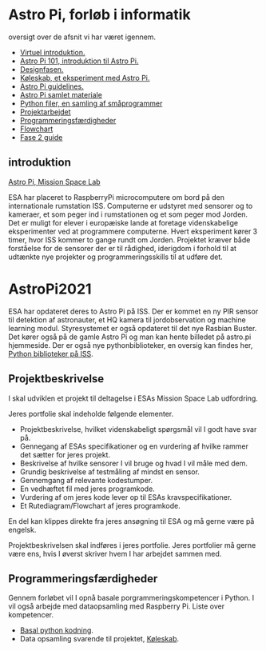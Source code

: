 # Astro Pi, forløb i informatik
oversigt over de afsnit vi har været igennem.

* [Virtuel introduktion.](/materiale/virtuelIntroduktion.md)
* [Astro Pi 101, introduktion til Astro Pi.](/materiale/AstroPi101.md)
* [Designfasen.](/materiale/Designfasen.md)
* [Køleskab, et eksperiment med Astro Pi.](/materiale/Koeleskab.md)
* [Astro Pi guidelines.](https://astro-pi.org/mission-space-lab/guidelines/)
* [Astro Pi samlet materiale](https://docs.google.com/document/d/1TvWkbjJ-wwO4O2CT9xOwN_tYdI0_nd-l7zSaXgmFQ2A/edit?usp=sharing)
* [Python filer, en samling af småprogrammer](/pythonFiler)
* [Projektarbejdet](/materiale/Projektarbejdet.md)
* [Programmeringsfærdigheder](#Programmeringsfærdigheder)
* [Flowchart](/materiale/flowchart.md)
* [Fase 2 guide](/materiale/fase2guide.md)

## introduktion

[Astro Pi, Mission Space Lab](https://astro-pi.org/mission-space-lab/)

ESA har placeret to RaspberryPi microcomputere om bord på den internationale rumstation ISS. Computerne er udstyret med sensorer og to kameraer, et som peger ind i rumstationen og et som peger mod Jorden. Det er muligt for elever i europæiske lande at foretage videnskabelige eksperimenter ved at programmere computerne. Hvert eksperiment kører 3 timer, hvor ISS kommer to gange rundt om Jorden. Projektet kræver både forståelse for de sensorer der er til rådighed, iderigdom i forhold til at udtænkte nye projekter og programmeringsskills til at udføre det.

# AstroPi2021
ESA har opdateret deres to Astro Pi på ISS. Der er kommet en ny PIR sensor til detektion af astronauter, et HQ kamera til jordobservation og machine learning modul. Styresystemet er også opdateret til det nye Rasbian Buster. Det kører også på de gamle Astro Pi og man kan hente billedet på astro.pi hjemmeside. Der er også nye pythonbiblioteker, en oversig kan findes her, [Python biblioteker på ISS](https://projects.raspberrypi.org/en/projects/code-for-your-astro-pi-mission-space-lab-experiment/2).




## Projektbeskrivelse

I skal udviklen et projekt til deltagelse i ESAs Mission Space Lab udfordring.

Jeres portfolie skal indeholde følgende elementer.
* Projektbeskrivelse, hvilket videnskabeligt spørgsmål vil I godt have svar på.
* Gennegang af ESAs specifikationer og en vurdering af hvilke rammer det sætter for jeres projekt.
* Beskrivelse af hvilke sensorer I vil bruge og hvad I vil måle med dem.
* Grundig beskrivelse af testmåling af mindst en sensor.
* Gennemgang af relevante kodestumper.
* En vedhæftet fil med jeres programkode.
* Vurdering af om jeres kode lever op til ESAs kravspecifikationer.
* Et Rutediagram/Flowchart af jeres programkode.

En del kan klippes direkte fra jeres ansøgning til ESA og må gerne være på engelsk.

Projektbeskrivelsen skal indføres i jeres portfolie. Jeres portfolier må gerne være ens, hvis I øverst skriver hvem I har arbejdet sammen med.


## Programmeringsfærdigheder
Gennem forløbet vil I opnå basale porgrammeringskompetencer i Python. I vil også arbejde med dataopsamling med Raspberry Pi. Liste over kompetencer.
* [Basal python kodning](https://trinket.io/mpsteenstrup_9752/courses/astro-pi#/grundlaeggende/lokker-forgreninger-mm).
* Data opsamling svarende til projektet, [Køleskab](https://github.com/mpsteenstrup/AstroPi2021/blob/master/materiale/Koeleskab.md).

